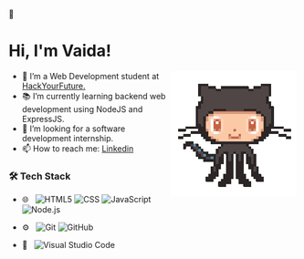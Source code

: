 👋<h1>Hi, I'm Vaida!</h1>

<img align='right' src="https://raw.githubusercontent.com/iCharlesZ/FigureBed/master/img/octocat.gif" width="220" alt="octocat.gif">

- 🔭 I’m a Web Development student at [HackYourFuture.](https://www.hackyourfuture.net/)
- 📚 I’m currently learning  backend web development using NodeJS and ExpressJS.
- 👯 I’m looking for a software development internship. 
- 📫 How to reach me: [Linkedin](https://www.linkedin.com/in/vaidavaitkeviciute/)



<h3>🛠 Tech Stack</h3>

- 🌐 &nbsp;
  ![HTML5](https://img.shields.io/badge/-HTML5-333333?style=flat&logo=HTML5)
  ![CSS](https://img.shields.io/badge/-CSS-333333?style=flat&logo=CSS3&logoColor=1572B6)
  ![JavaScript](https://img.shields.io/badge/-JavaScript-333333?style=flat&logo=javascript)
  ![Node.js](https://img.shields.io/badge/-Node.js-333333?style=flat&logo=node.js)

- ⚙️ &nbsp;
  ![Git](https://img.shields.io/badge/-Git-333333?style=flat&logo=git)
  ![GitHub](https://img.shields.io/badge/-GitHub-333333?style=flat&logo=github)
- 🔧 &nbsp;
  ![Visual Studio Code](https://img.shields.io/badge/-Visual%20Studio%20Code-333333?style=flat&logo=visual-studio-code&logoColor=007ACC)
  
  

<!---
  ![React](https://img.shields.io/badge/-React-333333?style=flat&logo=react)
- 🛢 &nbsp;
  ![MySQL](https://img.shields.io/badge/-MySQL-333333?style=flat&logo=mysql)
  ![MongoDB](https://img.shields.io/badge/-MongoDB-333333?style=flat&logo=mongodb)

--->


